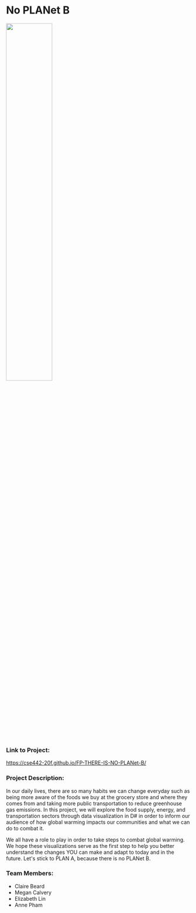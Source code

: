 
# No PLANet B

<img src="https://github.com/cse442-20f/FP-THERE-IS-NO-PLANet-B/blob/master/docs/blue.png?raw=true" width="50%"/>

### Link to Project:
https://cse442-20f.github.io/FP-THERE-IS-NO-PLANet-B/

### Project Description:
In our daily lives, there are so many habits we can change everyday such as being more aware of the foods we buy at the grocery store and where they comes from and taking more public transportation to reduce greenhouse gas emissions. In this project, we will explore the food supply, energy, and transportation sectors through data visualization in D# in order to inform our audience of how global warming impacts our communities and what we can do to combat it.

We all have a role to play in order to take steps to combat global warming. We hope these visualizations serve as the first step to help you better understand the changes YOU can make and adapt to today and in the future. Let's stick to PLAN A, because there is no PLANet B.

### Team Members:
* Claire Beard  
* Megan Calvery  
* Elizabeth Lin  
* Anne Pham

